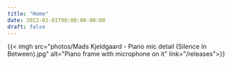 ```yaml
---
title: "Home"
date: 2022-01-01T00:00:00-00:00
draft: false
---
```


{{< imgh src="photos/Mads Kjeldgaard - Piano mic detail (Silence In Between).jpg" alt="Piano frame with microphone on it" link="/releases">}}
